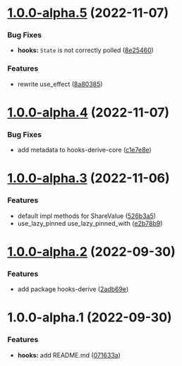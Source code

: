 # [1.0.0-alpha.5](https://github.com/frender-rs/hooks/compare/hooks-v1.0.0-alpha.4...hooks-v1.0.0-alpha.5) (2022-11-07)


### Bug Fixes

* **hooks:** `State` is not correctly polled ([8e25460](https://github.com/frender-rs/hooks/commit/8e25460877085a7c233c786c3e8645daa692e8d7))


### Features

* rewrite use_effect ([8a80385](https://github.com/frender-rs/hooks/commit/8a803852e6f74ae66d9c94287922a4b774b2b409))

# [1.0.0-alpha.4](https://github.com/frender-rs/hooks/compare/hooks-v1.0.0-alpha.3...hooks-v1.0.0-alpha.4) (2022-11-07)


### Bug Fixes

* add metadata to hooks-derive-core ([c1e7e8e](https://github.com/frender-rs/hooks/commit/c1e7e8e6f093d35f6fa7c97b6f268da91233b46b))

# [1.0.0-alpha.3](https://github.com/frender-rs/hooks/compare/hooks-v1.0.0-alpha.2...hooks-v1.0.0-alpha.3) (2022-11-06)


### Features

* default impl methods for ShareValue ([526b3a5](https://github.com/frender-rs/hooks/commit/526b3a5386ff2c407157bfa492f620ec7429ff27))
* use_lazy_pinned use_lazy_pinned_with ([e2b78b9](https://github.com/frender-rs/hooks/commit/e2b78b9faf6bb41e26eaa7ed7a9b31d47bb2d5e3))

# [1.0.0-alpha.2](https://github.com/frender-rs/hooks/compare/hooks-v1.0.0-alpha.1...hooks-v1.0.0-alpha.2) (2022-09-30)


### Features

* add package hooks-derive ([2adb69e](https://github.com/frender-rs/hooks/commit/2adb69e75ef3fa2bb135bed40ded7a235a32a422))

# 1.0.0-alpha.1 (2022-09-30)


### Features

* **hooks:** add README.md ([071633a](https://github.com/frender-rs/hooks/commit/071633a194dbbd69c0f248a4a994b3391352f20d))
